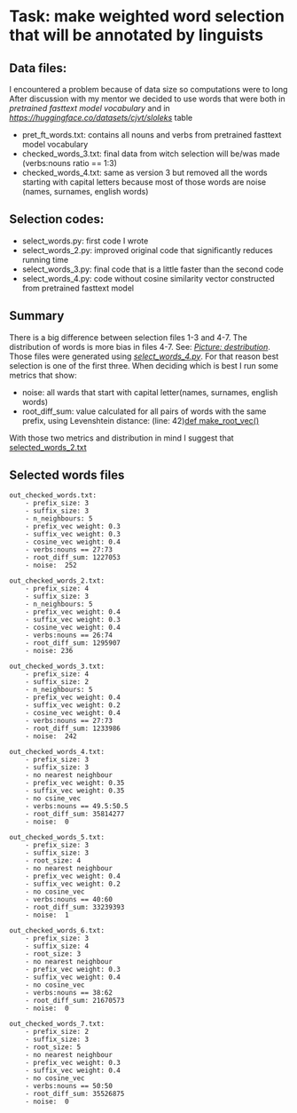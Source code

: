 # Task: make weighted word selection that will be annotated by linguists

## Data files:
I encountered a problem because of data size so computations were to long  
After discussion with my mentor we decided to use words that were both in
*pretrained fasttext model vocabulary* and in *https://huggingface.co/datasets/cjvt/sloleks* table


- pret_ft_words.txt: contains all nouns and verbs from pretrained fasttext model vocabulary
- checked_words_3.txt: final data from witch selection will be/was made (verbs:nouns ratio == 1:3)  
- checked_words_4.txt: same as version 3 but removed all the words starting with capital letters because most of those words are noise
  (names, surnames, english words)

## Selection codes:

- select_words.py: first code I wrote
- select_words_2.py: improved original code that significantly reduces running time
- select_words_3.py: final code that is a little faster than the second code
- select_words_4.py: code without cosine similarity vector constructed from pretrained fasttext model 

## Summary
There is a big difference between selection files 1-3 and 4-7.
The distribution of words is more bias in files 4-7. See: *[Picture: destribution](prefix_distribution.png)*.  
Those files were generated using *[select_words_4.py](select_words_4.py)*.
For that reason best selection is one of the first three.
When deciding which is best I  run some metrics that show:
- noise: all wards that start with capital letter(names, surnames, english words)
- root_diff_sum: value calculated for all pairs of words with the same prefix, using Levenshtein distance: (line: 42)[def make_root_vec()](select_words_4.py)

With those two metrics and distribution in mind I suggest that [selected_words_2.txt](selected_words_2.txt)

## Selected words files
    out_checked_words.txt: 
        - prefix_size: 3
        - suffix_size: 3
        - n_neighbours: 5
        - prefix_vec weight: 0.3
        - suffix_vec weight: 0.3
        - cosine_vec weight: 0.4
        - verbs:nouns == 27:73
        - root_diff_sum: 1227053
        - noise:  252

    out_checked_words_2.txt: 
        - prefix_size: 4
        - suffix_size: 3
        - n_neighbours: 5
        - prefix_vec weight: 0.4
        - suffix_vec weight: 0.3
        - cosine_vec weight: 0.4
        - verbs:nouns == 26:74
        - root_diff_sum: 1295907
        - noise: 236

    out_checked_words_3.txt: 
        - prefix_size: 4
        - suffix_size: 2
        - n_neighbours: 5
        - prefix_vec weight: 0.4
        - suffix_vec weight: 0.2
        - cosine_vec weight: 0.4
        - verbs:nouns == 27:73
        - root_diff_sum: 1233986
        - noise:  242

    out_checked_words_4.txt: 
        - prefix_size: 3
        - suffix_size: 3
        - no nearest neighbour  
        - prefix_vec weight: 0.35
        - suffix_vec weight: 0.35
        - no csine_vec
        - verbs:nouns == 49.5:50.5
        - root_diff_sum: 35814277 
        - noise:  0

    out_checked_words_5.txt: 
        - prefix_size: 3
        - suffix_size: 3
        - root_size: 4
        - no nearest neighbour  
        - prefix_vec weight: 0.4
        - suffix_vec weight: 0.2
        - no cosine_vec
        - verbs:nouns == 40:60
        - root_diff_sum: 33239393
        - noise:  1

    out_checked_words_6.txt: 
        - prefix_size: 3
        - suffix_size: 4
        - root_size: 3
        - no nearest neighbour  
        - prefix_vec weight: 0.3
        - suffix_vec weight: 0.4
        - no cosine_vec
        - verbs:nouns == 38:62
        - root_diff_sum: 21670573
        - noise:  0

    out_checked_words_7.txt: 
        - prefix_size: 2
        - suffix_size: 3
        - root_size: 5
        - no nearest neighbour  
        - prefix_vec weight: 0.3
        - suffix_vec weight: 0.4
        - no cosine_vec
        - verbs:nouns == 50:50
        - root_diff_sum: 35526875
        - noise:  0